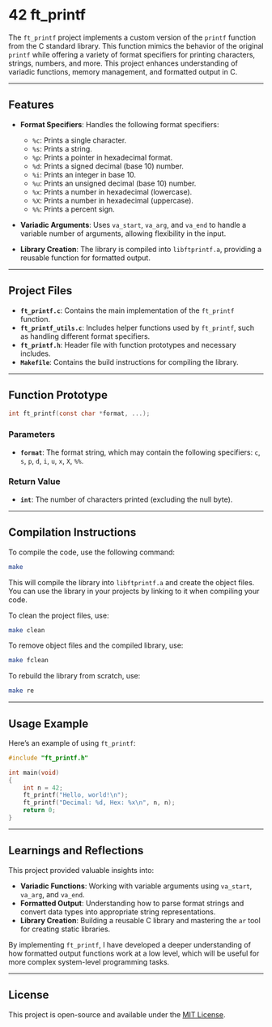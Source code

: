 # 42 ft_printf

The `ft_printf` project implements a custom version of the `printf` function from the C standard library. This function mimics the behavior of the original `printf` while offering a variety of format specifiers for printing characters, strings, numbers, and more. This project enhances understanding of variadic functions, memory management, and formatted output in C.

---

## Features

- **Format Specifiers**: Handles the following format specifiers:
  - `%c`: Prints a single character.
  - `%s`: Prints a string.
  - `%p`: Prints a pointer in hexadecimal format.
  - `%d`: Prints a signed decimal (base 10) number.
  - `%i`: Prints an integer in base 10.
  - `%u`: Prints an unsigned decimal (base 10) number.
  - `%x`: Prints a number in hexadecimal (lowercase).
  - `%X`: Prints a number in hexadecimal (uppercase).
  - `%%`: Prints a percent sign.

- **Variadic Arguments**: Uses `va_start`, `va_arg`, and `va_end` to handle a variable number of arguments, allowing flexibility in the input.

- **Library Creation**: The library is compiled into `libftprintf.a`, providing a reusable function for formatted output.

---

## Project Files

- **`ft_printf.c`**: Contains the main implementation of the `ft_printf` function.
- **`ft_printf_utils.c`**: Includes helper functions used by `ft_printf`, such as handling different format specifiers.
- **`ft_printf.h`**: Header file with function prototypes and necessary includes.
- **`Makefile`**: Contains the build instructions for compiling the library.

---

## Function Prototype

```c
int ft_printf(const char *format, ...);
```

### Parameters
- **`format`**: The format string, which may contain the following specifiers: `c`, `s`, `p`, `d`, `i`, `u`, `x`, `X`, `%%`.

### Return Value
- **`int`**: The number of characters printed (excluding the null byte).

---

## Compilation Instructions

To compile the code, use the following command:

```bash
make
```

This will compile the library into `libftprintf.a` and create the object files. You can use the library in your projects by linking to it when compiling your code.

To clean the project files, use:

```bash
make clean
```

To remove object files and the compiled library, use:

```bash
make fclean
```

To rebuild the library from scratch, use:

```bash
make re
```

---

## Usage Example

Here’s an example of using `ft_printf`:

```c
#include "ft_printf.h"

int main(void)
{
    int n = 42;
    ft_printf("Hello, world!\n");
    ft_printf("Decimal: %d, Hex: %x\n", n, n);
    return 0;
}
```

---

## Learnings and Reflections

This project provided valuable insights into:
- **Variadic Functions**: Working with variable arguments using `va_start`, `va_arg`, and `va_end`.
- **Formatted Output**: Understanding how to parse format strings and convert data types into appropriate string representations.
- **Library Creation**: Building a reusable C library and mastering the `ar` tool for creating static libraries.

By implementing `ft_printf`, I have developed a deeper understanding of how formatted output functions work at a low level, which will be useful for more complex system-level programming tasks.

---

## License

This project is open-source and available under the [MIT License](https://opensource.org/licenses/MIT).
```

